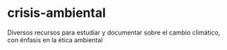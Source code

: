 # crisis-ambiental
Diversos recursos para estudiar y documentar sobre el cambio climático, con énfasis en la ética ambiental
